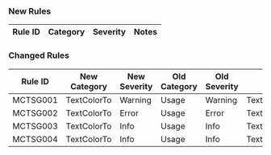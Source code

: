 ﻿### New Rules

Rule ID | Category | Severity | Notes
--------|----------|----------|--------------------

### Changed Rules

Rule ID | New Category | New Severity | Old Category | Old Severity | Notes
--------|--------------|--------------|--------------|--------------|-------
MCTSG001 | TextColorTo | Warning | Usage | Warning | TextColorToDiagnostic
MCTSG002 | TextColorTo | Error | Usage | Error | TextColorToDiagnostic
MCTSG003 | TextColorTo | Info | Usage | Info | TextColorToDiagnostic
MCTSG004 | TextColorTo | Info | Usage | Info | TextColorToDiagnostic